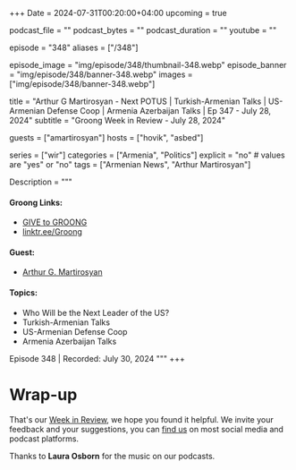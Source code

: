 +++
Date = 2024-07-31T00:20:00+04:00
upcoming = true

podcast_file = ""
podcast_bytes = ""
podcast_duration = ""
youtube = ""

episode = "348"
aliases = ["/348"]

episode_image = "img/episode/348/thumbnail-348.webp"
episode_banner = "img/episode/348/banner-348.webp"
images = ["img/episode/348/banner-348.webp"]

title = "Arthur G Martirosyan - Next POTUS | Turkish-Armenian Talks | US-Armenian Defense Coop | Armenia Azerbaijan Talks | Ep 347 - July 28, 2024"
subtitle = "Groong Week in Review - July 28, 2024"

guests = ["amartirosyan"]
hosts = ["hovik", "asbed"]

series = ["wir"]
categories = ["Armenia", "Politics"]
explicit = "no" # values are "yes" or "no"
tags = ["Armenian News", "Arthur Martirosyan"]

Description = """

#### Groong Links:
* [GIVE to GROONG](https://podcasts.groong.org/donate)
* [linktr.ee/Groong](https://linktr.ee/groong)

#### Guest:
* [Arthur G. Martirosyan](/guest/amartirosyan)

#### Topics:
* Who Will be the Next Leader of the US?
* Turkish-Armenian Talks
* US-Armenian Defense Coop
* Armenia Azerbaijan Talks

Episode 348 | Recorded: July 30, 2024
"""
+++




# Wrap-up

That's our [Week in Review](https://podcasts.groong.org/), we hope you found it helpful. We invite your feedback and your suggestions, you can [find us](https://linktr.ee/groong) on most social media and podcast platforms.

Thanks to __Laura Osborn__ for the music on our podcasts.
